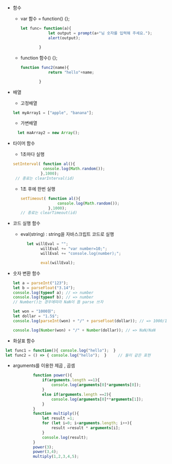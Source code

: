 ## 

- 함수

  - var 함수 = function() {};

    ```javascript
    let func= function(a){
                let output = prompt(a+"님 숫자를 입력해 주세요.");
                alert(output);
    
            }
    ```

  - function 함수() {};

    ```javascript
    function func2(name){
                return "hello"+name;
    
            }
    ```

    



- 배열

  - 고정배열

  ```javascript
  let myArray1 = ["apple", "banana"];
  
  ```

  - 가변배열

  ```javascript
    let maArray2 = new Array();
  ```



- 타이머 함수

  - 1초마다 실행

  ```javascript
  setInterval( function al(){
               console.log(Math.random());
              },1000);
   // 종료는 clearInterval(id)
  ```

  

  - 1초 후에 한번 실행

    ```javascript
    setTimeout( function al(){
                    console.log(Math.random());
                },1000);
    // 종료는 clearTimeout(id)
    ```



- 코드 실행 함수 

  - eval(string) : string을 자바스크립트 코드로 실행

  ```javascript
        let willEval = "";
              willEval += "var number=10;";
              willEval += "console.log(number);";
  
              eval(willEval);
  ```

  

- 숫자 변환 함수

  ```javascript
  let a = parseInt("123");
  let b = parseFloat("3.14");
  console.log(typeof a); // => number
  console.log(typeof b); // => number
  // Number()는 경우에따라 NaN이 뜸 parse 쓰자
  
  let won = "1000원";
  let dollar = "1.5$";
  console.log(parseInt(won) + "/" + parseFloat(dollar)); // => 1000/1.5
  
  console.log(Number(won) + "/" + Number(dollar)); // => NaN/NaN
  ```

  

- 화살표 함수

```javascript
let func1 = function(){ console.log("hello");  }
let func2 = () => { console.log("hello");  }     // 둘이 같은 표현
```



- arguments를 이용한 제곱 , 곱셈

```javascript
            function power(){
                if(arguments.length ==1){
                    console.log(arguments[0]*arguments[0]);
                }
                else if(arguments.length ==2){
                    console.log(arguments[0]**arguments[1]);
                }
            }
            function multiply(){
                let result =1;
                for (let i=0; i<arguments.length; i++){
                    result =result * arguments[i];
                }
                console.log(result);
            }
            power(3);
            power(3,4); 
            multiply(1,2,3,4,5);
```

